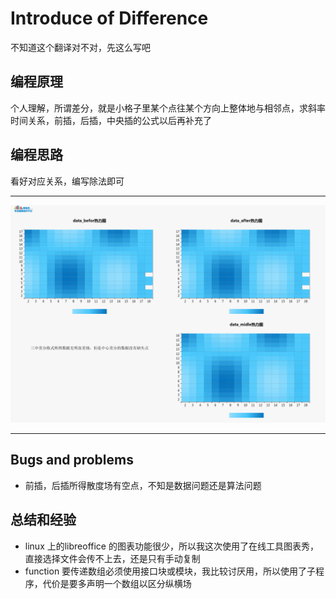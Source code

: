 # Introduce of Difference
不知道这个翻译对不对，先这么写吧

## 编程原理
个人理解，所谓差分，就是小格子里某个点往某个方向上整体地与相邻点，求斜率
时间关系，前插，后插，中央插的公式以后再补充了

## 编程思路
看好对应关系，编写除法即可

---

![enter image](https://github.com/Bugatti100Peagle/Numerical_Calculation_Method_fortran/blob/master/pictures/Difference_results.png)

---
## Bugs and problems
- 前插，后插所得散度场有空点，不知是数据问题还是算法问题

## 总结和经验
- linux 上的libreoffice 的图表功能很少，所以我这次使用了在线工具图表秀，直接选择文件会传不上去，还是只有手动复制
- function 要传递数组必须使用接口块或模块，我比较讨厌用，所以使用了子程序，代价是要多声明一个数组以区分纵横场


